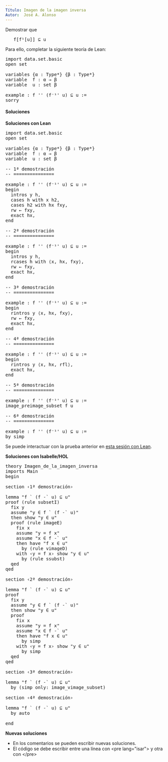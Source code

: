 ```yaml
---
Título: Imagen de la imagen inversa
Autor:  José A. Alonso
---
```


Demostrar que
<pre lang="text">
   f[f¹[u]] ⊆ u
</pre>

Para ello, completar la siguiente teoría de Lean:

<pre lang="lean">
import data.set.basic
open set

variables {α : Type*} {β : Type*}
variable  f : α → β
variable  u : set β

example : f '' (f⁻¹' u) ⊆ u :=
sorry
</pre>

<h4>Soluciones</h4>
<!--more-->

**Soluciones con Lean**

<pre lang="lean">
import data.set.basic
open set

variables {α : Type*} {β : Type*}
variable  f : α → β
variable  u : set β

-- 1ª demostración
-- ===============

example : f '' (f⁻¹' u) ⊆ u :=
begin
  intros y h,
  cases h with x h2,
  cases h2 with hx fxy,
  rw ← fxy,
  exact hx,
end

-- 2ª demostración
-- ===============

example : f '' (f⁻¹' u) ⊆ u :=
begin
  intros y h,
  rcases h with ⟨x, hx, fxy⟩,
  rw ← fxy,
  exact hx,
end

-- 3ª demostración
-- ===============

example : f '' (f⁻¹' u) ⊆ u :=
begin
  rintros y ⟨x, hx, fxy⟩,
  rw ← fxy,
  exact hx,
end

-- 4ª demostración
-- ===============

example : f '' (f⁻¹' u) ⊆ u :=
begin
  rintros y ⟨x, hx, rfl⟩,
  exact hx,
end

-- 5ª demostración
-- ===============

example : f '' (f⁻¹' u) ⊆ u :=
image_preimage_subset f u

-- 6ª demostración
-- ===============

example : f '' (f⁻¹' u) ⊆ u :=
by simp
</pre>

Se puede interactuar con la prueba anterior en [esta sesión con Lean](https://bit.ly/3z5qxBD).

**Soluciones con Isabelle/HOL**

<pre lang="isar">
theory Imagen_de_la_imagen_inversa
imports Main
begin

section ‹1ª demostración›

lemma "f ` (f -` u) ⊆ u"
proof (rule subsetI)
  fix y
  assume "y ∈ f ` (f -` u)"
  then show "y ∈ u"
  proof (rule imageE)
    fix x
    assume "y = f x"
    assume "x ∈ f -` u"
    then have "f x ∈ u"
      by (rule vimageD)
    with ‹y = f x› show "y ∈ u"
      by (rule ssubst)
  qed
qed

section ‹2ª demostración›

lemma "f ` (f -` u) ⊆ u"
proof
  fix y
  assume "y ∈ f ` (f -` u)"
  then show "y ∈ u"
  proof
    fix x
    assume "y = f x"
    assume "x ∈ f -` u"
    then have "f x ∈ u"
      by simp
    with ‹y = f x› show "y ∈ u"
      by simp
  qed
qed

section ‹3ª demostración›

lemma "f ` (f -` u) ⊆ u"
  by (simp only: image_vimage_subset)

section ‹4ª demostración›

lemma "f ` (f -` u) ⊆ u"
  by auto

end
</pre>

**Nuevas soluciones**
<ul>
<li>En los comentarios se pueden escribir nuevas soluciones.
<li>El código se debe escribir entre una línea con &#60;pre lang=&quot;isar&quot;&#62; y otra con &#60;/pre&#62;
</ul>
